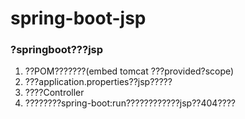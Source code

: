 # spring-boot-jsp

### ?springboot???jsp

1. ??POM???????(embed tomcat ???provided?scope)
2. ???application.properties??jsp?????
3. ????Controller
4. ????????spring-boot:run????????????jsp??404????